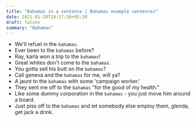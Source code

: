 ```yaml
---
title: "Bahamas in a sentence | Bahamas example sentences"
date: 2021-01-20T19:57:50+05:30
draft: falses
summary: "Bahamas"
---
```

- We'll refuel in the `bahamas`.
- Ever been to the `bahamas` before?
- Ray, karla won a trip to the `bahamas`!
- Great whites don't come to the `bahamas`.
- You gotta sell his butt on the `bahamas`?
- Call geneva and the `bahamas` for me, will ya?
- A jaunt to the `bahamas` with some 'campaign worker.'
- They sent me off to the `bahamas` "for the good of my health."
- Like some dummy corporation in the `bahamas` - you just move him around a board.
- Just piss off to the `bahamas` and let somebody else employ them, glenda, get jack a drink.
                 
